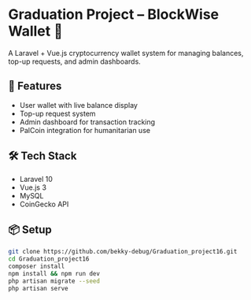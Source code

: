 # Graduation Project – BlockWise Wallet 💸

A Laravel + Vue.js cryptocurrency wallet system for managing balances, top-up requests, and admin dashboards.

## 🔧 Features
- User wallet with live balance display
- Top-up request system
- Admin dashboard for transaction tracking
- PalCoin integration for humanitarian use

## 🛠️ Tech Stack
- Laravel 10
- Vue.js 3
- MySQL
- CoinGecko API

## 📦 Setup
```bash
git clone https://github.com/bekky-debug/Graduation_project16.git
cd Graduation_project16
composer install
npm install && npm run dev
php artisan migrate --seed
php artisan serve
